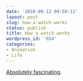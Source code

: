 ```yaml
---
date: '2010-09-12 09:50:11'
layout: post
slug: how-a-watch-works
status: publish
title: How a watch works
wordpress_id: '654'
categories:
- Animation
- Life
---
```


[Absolutely fascinating](http://www.youtube.com/watch?v=OiCPu0SjEW4).
